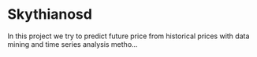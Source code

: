 # Skythianosd
In this project we try to predict future price from historical prices with data mining and time series analysis metho…
